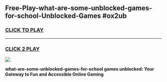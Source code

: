 
## Free-Play-what-are-some-unblocked-games-for-school-Unblocked-Games #ox2ub
<h3>
<a href="https://news.freeplayer.one?title=what-are-some-unblocked-games-for-school&ref=8M">CLICK TO PLAY</a></h3>
<hr>

<h3>
<a href="https://news.freeplayer.one?title=what-are-some-unblocked-games-for-school&ref=8M">CLICK 2 PLAY</a>
  
</h3>

<a href="https://news.freeplayer.one?title=what-are-some-unblocked-games-for-school&ref=8M"><img src="https://clearcache.store/games.png"></a>


**what-are-some-unblocked-games-for-school games unblocked: Your Gateway to Fun and Accessible Online Gaming**
